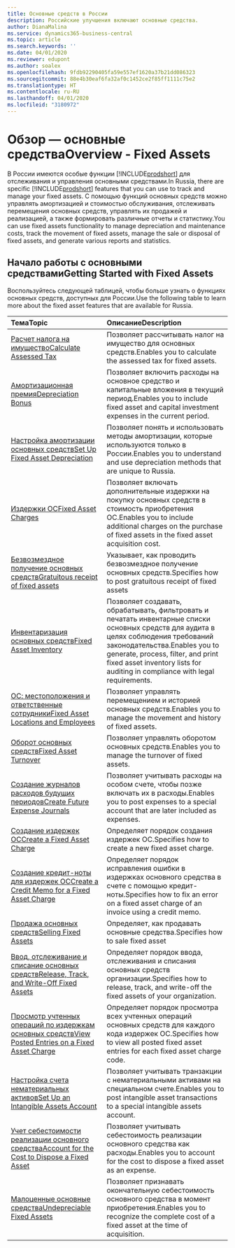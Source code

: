 ```yaml
---
title: Основные средств в России
description: Российские улучшения включают основные средства.
author: DianaMalina
ms.service: dynamics365-business-central
ms.topic: article
ms.search.keywords: ''
ms.date: 04/01/2020
ms.reviewer: edupont
ms.author: soalex
ms.openlocfilehash: 9fdb92290405fa59e557ef1620a37b21dd086323
ms.sourcegitcommit: 88e4b30eaf6fa32af0c1452ce2f85ff1111c75e2
ms.translationtype: HT
ms.contentlocale: ru-RU
ms.lasthandoff: 04/01/2020
ms.locfileid: "3180972"
---
```

# <a name="overview---fixed-assets"></a><span data-ttu-id="bd6f6-103">Обзор — основные средства</span><span class="sxs-lookup"><span data-stu-id="bd6f6-103">Overview - Fixed Assets</span></span>

<span data-ttu-id="bd6f6-104">В России имеются особые функции [!INCLUDE[prodshort](../../includes/prodshort.md)] для отслеживания и управления основными средствами.</span><span class="sxs-lookup"><span data-stu-id="bd6f6-104">In Russia, there are specific [!INCLUDE[prodshort](../../includes/prodshort.md)] features that you can use to track and manage your fixed assets.</span></span> <span data-ttu-id="bd6f6-105">С помощью функций основных средств можно управлять амортизацией и стоимостью обслуживания, отслеживать перемещения основных средств, управлять их продажей и реализацией, а также формировать различные отчеты и статистику.</span><span class="sxs-lookup"><span data-stu-id="bd6f6-105">You can use fixed assets functionality to manage depreciation and maintenance costs, track the movement of fixed assets, manage the sale or disposal of fixed assets, and generate various reports and statistics.</span></span>

## <a name="getting-started-with-fixed-assets"></a><span data-ttu-id="bd6f6-106">Начало работы с основными средствами</span><span class="sxs-lookup"><span data-stu-id="bd6f6-106">Getting Started with Fixed Assets</span></span>

<span data-ttu-id="bd6f6-107">Воспользуйтесь следующей таблицей, чтобы больше узнать о функциях основных средств, доступных для России.</span><span class="sxs-lookup"><span data-stu-id="bd6f6-107">Use the following table to learn more about the fixed asset features that are available for Russia.</span></span>


| <span data-ttu-id="bd6f6-108">Тема</span><span class="sxs-lookup"><span data-stu-id="bd6f6-108">Topic</span></span>                                                     | <span data-ttu-id="bd6f6-109">Описание</span><span class="sxs-lookup"><span data-stu-id="bd6f6-109">Description</span></span>                                                  |
| :-------------------------------------------------------- | :----------------------------------------------------------- |
| [<span data-ttu-id="bd6f6-110">Расчет налога на имущество</span><span class="sxs-lookup"><span data-stu-id="bd6f6-110">Calculate Assessed Tax</span></span>](How-to-Calculate-Assessed-Tax.md)                        | <span data-ttu-id="bd6f6-111">Позволяет рассчитывать налог на имущество для основных средств.</span><span class="sxs-lookup"><span data-stu-id="bd6f6-111">Enables you to calculate the assessed tax for fixed assets.</span></span>  |
| [<span data-ttu-id="bd6f6-112">Амортизационная премия</span><span class="sxs-lookup"><span data-stu-id="bd6f6-112">Depreciation Bonus</span></span>](Depreciation-Bonus.md)                                    | <span data-ttu-id="bd6f6-113">Позволяет включить расходы на основное средство и капитальные вложения в текущий период.</span><span class="sxs-lookup"><span data-stu-id="bd6f6-113">Enables you to include fixed asset and capital investment expenses in the current period.</span></span> |
| [<span data-ttu-id="bd6f6-114">Настройка амортизации основных средств</span><span class="sxs-lookup"><span data-stu-id="bd6f6-114">Set Up Fixed Asset Depreciation</span></span>](../../fa-how-setup-depreciation.md)               | <span data-ttu-id="bd6f6-115">Позволяет понять и использовать методы амортизации, которые используются только в России.</span><span class="sxs-lookup"><span data-stu-id="bd6f6-115">Enables you to understand and use depreciation methods that are unique to Russia.</span></span> |
| [<span data-ttu-id="bd6f6-116">Издержки ОС</span><span class="sxs-lookup"><span data-stu-id="bd6f6-116">Fixed Asset Charges</span></span>](Fixed-Asset-Charges.md)                                   | <span data-ttu-id="bd6f6-117">Позволяет включать дополнительные издержки на покупку основных средств в стоимость приобретения ОС.</span><span class="sxs-lookup"><span data-stu-id="bd6f6-117">Enables you to include additional charges on the purchase of fixed assets in the fixed asset acquisition cost.</span></span> |
|[<span data-ttu-id="bd6f6-118">Безвозмездное получение основных средств</span><span class="sxs-lookup"><span data-stu-id="bd6f6-118">Gratuitous receipt of fixed assets</span></span>](Gratuitous-receipt-of-fixed-assets.md)| <span data-ttu-id="bd6f6-119">Указывает, как проводить безвозмездное получение основных средств.</span><span class="sxs-lookup"><span data-stu-id="bd6f6-119">Specifies how to post gratuitous receipt of fixed assets</span></span>|
| [<span data-ttu-id="bd6f6-120">Инвентаризация основных средств</span><span class="sxs-lookup"><span data-stu-id="bd6f6-120">Fixed Asset Inventory</span></span>](Fixed-Asset-Inventory.md)                                 | <span data-ttu-id="bd6f6-121">Позволяет создавать, обрабатывать, фильтровать и печатать инвентарные списки основных средств для аудита в целях соблюдения требований законодательства.</span><span class="sxs-lookup"><span data-stu-id="bd6f6-121">Enables you to generate, process, filter, and print fixed asset inventory lists for auditing in compliance with legal requirements.</span></span> |
| [<span data-ttu-id="bd6f6-122">ОС: местоположения и ответственные сотрудники</span><span class="sxs-lookup"><span data-stu-id="bd6f6-122">Fixed Asset Locations and Employees</span></span>](Fixed-Asset-Locations-and-Employees.md)                   | <span data-ttu-id="bd6f6-123">Позволяет управлять перемещением и историей основных средств.</span><span class="sxs-lookup"><span data-stu-id="bd6f6-123">Enables you to manage the movement and history of fixed assets.</span></span> |
| [<span data-ttu-id="bd6f6-124">Оборот основных средств</span><span class="sxs-lookup"><span data-stu-id="bd6f6-124">Fixed Asset Turnover</span></span>](Fixed-Asset-Turnover.md)                                  | <span data-ttu-id="bd6f6-125">Позволяет управлять оборотом основных средств.</span><span class="sxs-lookup"><span data-stu-id="bd6f6-125">Enables you to manage the turnover of fixed assets.</span></span>          |
| [<span data-ttu-id="bd6f6-126">Создание журналов расходов будущих периодов</span><span class="sxs-lookup"><span data-stu-id="bd6f6-126">Create Future Expense Journals</span></span>](How-to-Create-Future-Expense-Journals.md)                | <span data-ttu-id="bd6f6-127">Позволяет учитывать расходы на особом счете, чтобы позже включать их в расходы.</span><span class="sxs-lookup"><span data-stu-id="bd6f6-127">Enables you to post expenses to a special account that are later included as expenses.</span></span> |
| [<span data-ttu-id="bd6f6-128">Создание издержек ОС</span><span class="sxs-lookup"><span data-stu-id="bd6f6-128">Create a Fixed Asset Charge</span></span>](How-to-Create-a-Fixed-Asset-Charge.md)                   | <span data-ttu-id="bd6f6-129">Определяет порядок создания издержек ОС.</span><span class="sxs-lookup"><span data-stu-id="bd6f6-129">Specifies how to create a new fixed asset charge.</span></span>            |
| [<span data-ttu-id="bd6f6-130">Создание кредит-ноты для издержек ОС</span><span class="sxs-lookup"><span data-stu-id="bd6f6-130">Create a Credit Memo for a Fixed Asset Charge</span></span>](How-to-Create-a-Credit-Memo-for-a-Fixed-Asset-Charge.md) | <span data-ttu-id="bd6f6-131">Определяет порядок исправления ошибки в издержках основного средства в счете с помощью кредит-ноты.</span><span class="sxs-lookup"><span data-stu-id="bd6f6-131">Specifies how to fix an error on a fixed asset charge of an invoice using a credit memo.</span></span> |
|[<span data-ttu-id="bd6f6-132">Продажа основных средств</span><span class="sxs-lookup"><span data-stu-id="bd6f6-132">Selling Fixed Assets</span></span>](Sale-of-fixed-assets.md)|<span data-ttu-id="bd6f6-133">Определяет, как продавать основные средства.</span><span class="sxs-lookup"><span data-stu-id="bd6f6-133">Specifies how to sale fixed asset</span></span>|
| [<span data-ttu-id="bd6f6-134">Ввод, отслеживание и списание основных средств</span><span class="sxs-lookup"><span data-stu-id="bd6f6-134">Release, Track, and Write-Off Fixed Assets</span></span>](How-to-Release-Track-Write-Off-Fixed-Assets.md)    | <span data-ttu-id="bd6f6-135">Определяет порядок ввода, отслеживания и списания основных средств организации.</span><span class="sxs-lookup"><span data-stu-id="bd6f6-135">Specifies how to release, track, and write-off the fixed assets of your organization.</span></span> |
| [<span data-ttu-id="bd6f6-136">Просмотр учтенных операций по издержкам основных средств</span><span class="sxs-lookup"><span data-stu-id="bd6f6-136">View Posted Entries on a Fixed Asset Charge</span></span>](How-to-View-Posted-Entries-on-a-Fixed-Asset-Charge.md)   | <span data-ttu-id="bd6f6-137">Определяет порядок просмотра всех учтенных операций основных средств для каждого кода издержек ОС.</span><span class="sxs-lookup"><span data-stu-id="bd6f6-137">Specifies how to view all posted fixed asset entries for each fixed asset charge code.</span></span> |
| [<span data-ttu-id="bd6f6-138">Настройка счета нематериальных активов</span><span class="sxs-lookup"><span data-stu-id="bd6f6-138">Set Up an Intangible Assets Account</span></span>](How-to-Set-Up-an-Intangible-Assets-Account.md)           | <span data-ttu-id="bd6f6-139">Позволяет учитывать транзакции с нематериальными активами на специальном счете.</span><span class="sxs-lookup"><span data-stu-id="bd6f6-139">Enables you to post intangible asset transactions to a special intangible assets account.</span></span> |
| [<span data-ttu-id="bd6f6-140">Учет себестоимости реализации основного средства</span><span class="sxs-lookup"><span data-stu-id="bd6f6-140">Account for the Cost to Dispose a Fixed Asset</span></span>](How-to-Account-for-the-Cost-to-Dispose-a-Fixed-Asset.md) | <span data-ttu-id="bd6f6-141">Позволяет учитывать себестоимость реализации основного средства как расходы.</span><span class="sxs-lookup"><span data-stu-id="bd6f6-141">Enables you to account for the cost to dispose a fixed asset as an expense.</span></span> |
| [<span data-ttu-id="bd6f6-142">Малоценные основные средства</span><span class="sxs-lookup"><span data-stu-id="bd6f6-142">Undepreciable Fixed Assets</span></span>](Undepreciable-Fixed-Assets.md)                            | <span data-ttu-id="bd6f6-143">Позволяет признавать окончательную себестоимость основного средства в момент приобретения.</span><span class="sxs-lookup"><span data-stu-id="bd6f6-143">Enables you to recognize the complete cost of a fixed asset at the time of acquisition.</span></span> |
